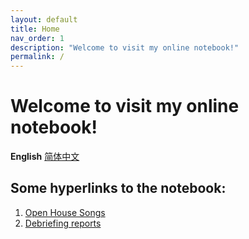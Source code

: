 ```yaml
---
layout: default
title: Home
nav_order: 1
description: "Welcome to visit my online notebook!"
permalink: /
---
```

# Welcome to visit my online notebook!

**English** [简体中文](https://amazingkenneth.github.io/docs/zh-cn)

## Some hyperlinks to the notebook:
1. [Open House Songs](https://amazingkenneth.github.io/works/open)
2. [Debriefing reports](https://amazingkenneth.github.io/docs/posts/report/report.html)